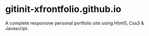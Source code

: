 # gitinit-xfrontfolio.github.io
A complete responsive personal portfolio site using Html5, Css3 &amp; Javascript.
